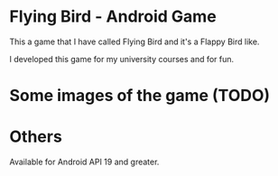 # Flying Bird - Android Game

This a game that I have called Flying Bird and it's a Flappy Bird like.

I developed this game for my university courses and for fun.

# Some images of the game (TODO)

# Others
Available for Android API 19 and greater.